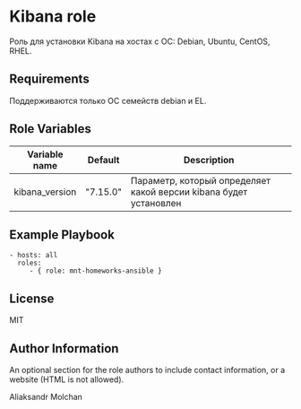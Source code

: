 Kibana role
=========

Роль для установки Kibana на хостах с ОС: Debian, Ubuntu, CentOS, RHEL.

Requirements
------------

Поддерживаются только ОС семейств debian и EL.

Role Variables
--------------

| Variable name | Default | Description |
|-----------------------|----------|-------------------------|
| kibana_version | "7.15.0" | Параметр, который определяет какой версии kibana будет установлен |

Example Playbook
----------------

    - hosts: all
      roles:
         - { role: mnt-homeworks-ansible }

License
-------

MIT

Author Information
------------------

An optional section for the role authors to include contact information, or a website (HTML is not allowed).

Aliaksandr Molchan